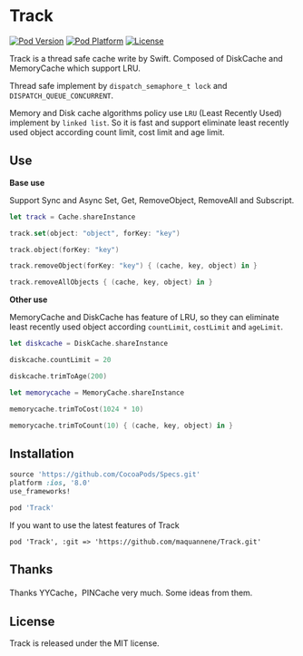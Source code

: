 # Track

[![Pod Version](http://img.shields.io/cocoapods/v/Track.svg?style=flat)](http://cocoadocs.org/docsets/Track/)
[![Pod Platform](http://img.shields.io/cocoapods/p/Track.svg?style=flat)](http://cocoadocs.org/docsets/Track/)
[![License](https://img.shields.io/badge/license-MIT-blue.svg)](https://github.com/maquannene/Track/blob/master/LICENSE)

Track is a thread safe cache write by Swift. Composed of DiskCache and MemoryCache which support LRU.

Thread safe implement  by `dispatch_semaphore_t lock` and `DISPATCH_QUEUE_CONCURRENT`.

Memory and Disk cache algorithms policy use `LRU` (Least Recently Used) implement by `linked list`. So it is fast and support eliminate least recently used object according count limit, cost limit and age limit.
 
## Use

**Base use**

Support Sync and Async Set, Get, RemoveObject, RemoveAll and Subscript.

```swift
let track = Cache.shareInstance

track.set(object: "object", forKey: "key")

track.object(forKey: "key")

track.removeObject(forKey: "key") { (cache, key, object) in }

track.removeAllObjects { (cache, key, object) in }
```

**Other use**

MemoryCache and DiskCache has feature of LRU, so they can eliminate least recently used object according `countLimit`, `costLimit` and `ageLimit`.

```swift
let diskcache = DiskCache.shareInstance

diskcache.countLimit = 20

diskcache.trimToAge(200)

let memorycache = MemoryCache.shareInstance

memorycache.trimToCost(1024 * 10)

memorycache.trimToCount(10) { (cache, key, object) in }
```

## Installation

```ruby
source 'https://github.com/CocoaPods/Specs.git'
platform :ios, '8.0'
use_frameworks!

pod 'Track'
```

If you want to use the latest features of Track

```
pod 'Track', :git => 'https://github.com/maquannene/Track.git'
```

## Thanks

Thanks YYCache，PINCache very much. Some ideas from them.

## License

Track is released under the MIT license.